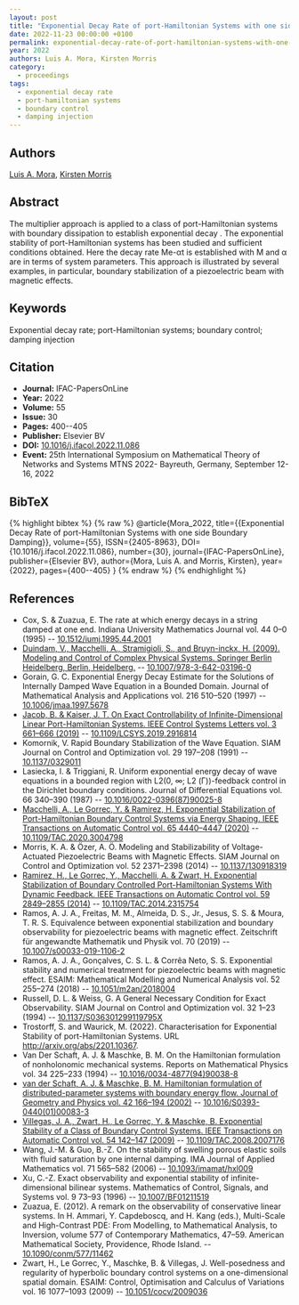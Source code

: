 ```yaml
---
layout: post
title: "Exponential Decay Rate of port-Hamiltonian Systems with one side Boundary Damping"
date: 2022-11-23 00:00:00 +0100
permalink: exponential-decay-rate-of-port-hamiltonian-systems-with-one-side-boundary-damping
year: 2022
authors: Luis A. Mora, Kirsten Morris
category:
  - proceedings
tags:
  - exponential decay rate
  - port-hamiltonian systems
  - boundary control
  - damping injection
---
```

 
## Authors
[Luis A. Mora](authors/luis_a_mora), [Kirsten Morris](authors/kirsten_morris)
 
## Abstract
The multiplier approach is applied to a class of port-Hamiltonian systems with boundary dissipation to establish exponential decay . The exponential stability of port-Hamiltonian systems has been studied and sufficient conditions obtained. Here the decay rate Me-αt is established with M and α are in terms of system parameters. This approach is illustrated by several examples, in particular, boundary stabilization of a piezoelectric beam with magnetic effects.
 
## Keywords
Exponential decay rate; port-Hamiltonian systems; boundary control; damping injection
 
## Citation
- **Journal:** IFAC-PapersOnLine
- **Year:** 2022
- **Volume:** 55
- **Issue:** 30
- **Pages:** 400--405
- **Publisher:** Elsevier BV
- **DOI:** [10.1016/j.ifacol.2022.11.086](https://doi.org/10.1016/j.ifacol.2022.11.086)
- **Event:** 25th International Symposium on Mathematical Theory of Networks and Systems MTNS 2022- Bayreuth, Germany, September 12-16, 2022
 
## BibTeX
{% highlight bibtex %}
{% raw %}
@article{Mora_2022,
  title={{Exponential Decay Rate of port-Hamiltonian Systems with one side Boundary Damping}},
  volume={55},
  ISSN={2405-8963},
  DOI={10.1016/j.ifacol.2022.11.086},
  number={30},
  journal={IFAC-PapersOnLine},
  publisher={Elsevier BV},
  author={Mora, Luis A. and Morris, Kirsten},
  year={2022},
  pages={400--405}
}
{% endraw %}
{% endhighlight %}
 
## References
- Cox, S. & Zuazua, E. The rate at which energy decays in a string damped at one end. Indiana University Mathematics Journal vol. 44 0–0 (1995) -- [10.1512/iumj.1995.44.2001](https://doi.org/10.1512/iumj.1995.44.2001)
- [Duindam, V., Macchelli, A., Stramigioli, S., and Bruyn-inckx, H. (2009). Modeling and Control of Complex Physical Systems. Springer Berlin Heidelberg, Berlin, Heidelberg.](modeling-and-control-of-complex-physical-systems) -- [10.1007/978-3-642-03196-0](https://doi.org/10.1007/978-3-642-03196-0)
- Gorain, G. C. Exponential Energy Decay Estimate for the Solutions of Internally Damped Wave Equation in a Bounded Domain. Journal of Mathematical Analysis and Applications vol. 216 510–520 (1997) -- [10.1006/jmaa.1997.5678](https://doi.org/10.1006/jmaa.1997.5678)
- [Jacob, B. & Kaiser, J. T. On Exact Controllability of Infinite-Dimensional Linear Port-Hamiltonian Systems. IEEE Control Systems Letters vol. 3 661–666 (2019)](on-exact-controllability-of-infinite-dimensional-linear-port-hamiltonian-systems) -- [10.1109/LCSYS.2019.2916814](https://doi.org/10.1109/LCSYS.2019.2916814)
- Komornik, V. Rapid Boundary Stabilization of the Wave Equation. SIAM Journal on Control and Optimization vol. 29 197–208 (1991) -- [10.1137/0329011](https://doi.org/10.1137/0329011)
- Lasiecka, I. & Triggiani, R. Uniform exponential energy decay of wave equations in a bounded region with L2(0, ∞; L2 (Γ))-feedback control in the Dirichlet boundary conditions. Journal of Differential Equations vol. 66 340–390 (1987) -- [10.1016/0022-0396(87)90025-8](https://doi.org/10.1016/0022-0396(87)90025-8)
- [Macchelli, A., Le Gorrec, Y. & Ramirez, H. Exponential Stabilization of Port-Hamiltonian Boundary Control Systems via Energy Shaping. IEEE Transactions on Automatic Control vol. 65 4440–4447 (2020)](exponential-stabilization-of-port-hamiltonian-boundary-control-systems-via-energy-shaping) -- [10.1109/TAC.2020.3004798](https://doi.org/10.1109/TAC.2020.3004798)
- Morris, K. A. & Özer, A. Ö. Modeling and Stabilizability of Voltage-Actuated Piezoelectric Beams with Magnetic Effects. SIAM Journal on Control and Optimization vol. 52 2371–2398 (2014) -- [10.1137/130918319](https://doi.org/10.1137/130918319)
- [Ramirez, H., Le Gorrec, Y., Macchelli, A. & Zwart, H. Exponential Stabilization of Boundary Controlled Port-Hamiltonian Systems With Dynamic Feedback. IEEE Transactions on Automatic Control vol. 59 2849–2855 (2014)](exponential-stabilization-of-boundary-controlled-port-hamiltonian-systems-with-dynamic-feedback) -- [10.1109/TAC.2014.2315754](https://doi.org/10.1109/TAC.2014.2315754)
- Ramos, A. J. A., Freitas, M. M., Almeida, D. S., Jr., Jesus, S. S. & Moura, T. R. S. Equivalence between exponential stabilization and boundary observability for piezoelectric beams with magnetic effect. Zeitschrift für angewandte Mathematik und Physik vol. 70 (2019) -- [10.1007/s00033-019-1106-2](https://doi.org/10.1007/s00033-019-1106-2)
- Ramos, A. J. A., Gonçalves, C. S. L. & Corrêa Neto, S. S. Exponential stability and numerical treatment for piezoelectric beams with magnetic effect. ESAIM: Mathematical Modelling and Numerical Analysis vol. 52 255–274 (2018) -- [10.1051/m2an/2018004](https://doi.org/10.1051/m2an/2018004)
- Russell, D. L. & Weiss, G. A General Necessary Condition for Exact Observability. SIAM Journal on Control and Optimization vol. 32 1–23 (1994) -- [10.1137/S036301299119795X](https://doi.org/10.1137/S036301299119795X)
- Trostorff, S. and Waurick, M. (2022). Characterisation for Exponential Stability of port-Hamiltonian Systems. URL http://arxiv.org/abs/2201.10367.
- Van Der Schaft, A. J. & Maschke, B. M. On the Hamiltonian formulation of nonholonomic mechanical systems. Reports on Mathematical Physics vol. 34 225–233 (1994) -- [10.1016/0034-4877(94)90038-8](https://doi.org/10.1016/0034-4877(94)90038-8)
- [van der Schaft, A. J. & Maschke, B. M. Hamiltonian formulation of distributed-parameter systems with boundary energy flow. Journal of Geometry and Physics vol. 42 166–194 (2002)](hamiltonian-formulation-of-distributed-parameter-systems-with-boundary-energy-flow) -- [10.1016/S0393-0440(01)00083-3](https://doi.org/10.1016/S0393-0440(01)00083-3)
- [Villegas, J. A., Zwart, H., Le Gorrec, Y. & Maschke, B. Exponential Stability of a Class of Boundary Control Systems. IEEE Transactions on Automatic Control vol. 54 142–147 (2009)](exponential-stability-of-a-class-of-boundary-control-systems) -- [10.1109/TAC.2008.2007176](https://doi.org/10.1109/TAC.2008.2007176)
- Wang, J.-M. & Guo, B.-Z. On the stability of swelling porous elastic soils with fluid saturation by one internal damping. IMA Journal of Applied Mathematics vol. 71 565–582 (2006) -- [10.1093/imamat/hxl009](https://doi.org/10.1093/imamat/hxl009)
- Xu, C.-Z. Exact observability and exponential stability of infinite-dimensional bilinear systems. Mathematics of Control, Signals, and Systems vol. 9 73–93 (1996) -- [10.1007/BF01211519](https://doi.org/10.1007/BF01211519)
- Zuazua, E. (2012). A remark on the observability of conservative linear systems. In H. Ammari, Y. Capdeboscq, and H. Kang (eds.), Multi-Scale and High-Contrast PDE: From Modelling, to Mathematical Analysis, to Inversion, volume 577 of Contemporary Mathematics, 47–59. American Mathematical Society, Providence, Rhode Island. -- [10.1090/conm/577/11462](https://doi.org/10.1090/conm/577/11462)
- Zwart, H., Le Gorrec, Y., Maschke, B. & Villegas, J. Well-posedness and regularity of hyperbolic boundary control systems on a one-dimensional spatial domain. ESAIM: Control, Optimisation and Calculus of Variations vol. 16 1077–1093 (2009) -- [10.1051/cocv/2009036](https://doi.org/10.1051/cocv/2009036)

